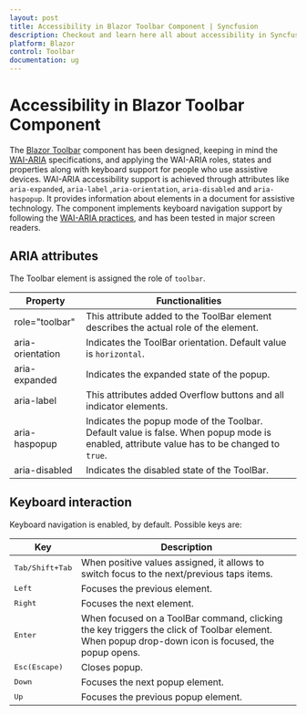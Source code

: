 ```yaml
---
layout: post
title: Accessibility in Blazor Toolbar Component | Syncfusion
description: Checkout and learn here all about accessibility in Syncfusion Blazor Toolbar component and much more.
platform: Blazor
control: Toolbar
documentation: ug
---
```


# Accessibility in Blazor Toolbar Component

The [Blazor Toolbar](https://www.syncfusion.com/blazor-components/blazor-toolbar) component has been designed, keeping in mind the [WAI-ARIA](https://www.w3.org/TR/wai-aria-practices/) specifications, and applying the WAI-ARIA roles, states and properties along with keyboard support for people who use assistive devices. WAI-ARIA accessibility support is achieved through attributes like `aria-expanded`, `aria-label` ,`aria-orientation`, `aria-disabled` and `aria-haspopup`. It provides information about elements in a document for assistive technology. The component implements keyboard navigation support by following the [WAI-ARIA practices](https://www.w3.org/TR/wai-aria-practices/), and has been tested in major screen readers.

## ARIA attributes

The Toolbar element is assigned the role of `toolbar`.

| **Property** | **Functionalities** |
| --- | --- |
| role="toolbar" | This attribute added to the ToolBar element describes the actual role of the element. |
| aria-orientation | Indicates the ToolBar orientation. Default value is `horizontal`. |
| aria-expanded | Indicates the expanded state of the popup.|
| aria-label | This attributes added Overflow buttons and all indicator elements.|
| aria-haspopup | Indicates the popup mode of the Toolbar. Default value is false. When popup mode is enabled, attribute value has to be changed to `true`. |
| aria-disabled | Indicates the disabled state of the ToolBar. |

## Keyboard interaction

Keyboard navigation is enabled, by default. Possible keys are:

| Key | Description |
|-------- | ------|
| <kbd>Tab/Shift+Tab</kbd>    |  When positive values assigned, it allows to switch focus to the next/previous taps items. |
| <kbd>Left</kbd>    | Focuses the previous element. |
| <kbd>Right</kbd>   | Focuses the next element. |
| <kbd>Enter</kbd> | When focused on a ToolBar command, clicking the key triggers the click of Toolbar element. When popup drop-down icon is focused, the popup opens. |
| <kbd>Esc(Escape)</kbd> | Closes popup. |
| <kbd>Down</kbd> | Focuses the next popup element.  |
| <kbd>Up</kbd> | Focuses the previous popup element. |
